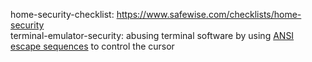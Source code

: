 home-security-checklist: <https://www.safewise.com/checklists/home-security>  
terminal-emulator-security: abusing terminal software by using [ANSI escape sequences](https://wikipedia.org/wiki/ANSI_escape_code) to control the cursor  
